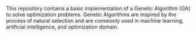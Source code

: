 This repository contains a basic implementation of a Genetic Algorithm (GA) to solve optimization problems. 
Genetic Algorithms are inspired by the process of natural selection and are commonly used in machine learning, artificial intelligence, and optimization domain.
